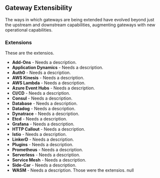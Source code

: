## Gateway Extensibility 
The ways in which gateways are being extended have evolved beyond just the upstream and downstream capabilities, augmenting gateways with new operational capabilities. 

### Extensions 
These are the extensios. 

- **Add-Ons** - Needs a description. 
- **Application Dynamics** - Needs a description. 
- **Auth0** - Needs a description. 
- **AWS Kinesis** - Needs a description. 
- **AWS Lambda** - Needs a description. 
- **Azure Event Hubs** - Needs a description. 
- **CI/CD** - Needs a description. 
- **Consul** - Needs a description. 
- **Database** - Needs a description. 
- **Datadog** - Needs a description. 
- **Dynatrace** - Needs a description. 
- **Etcd** - Needs a description. 
- **Grafana** - Needs a description. 
- **HTTP Callout** - Needs a description. 
- **Istio** - Needs a description. 
- **LinkerD** - Needs a description. 
- **Plugins** - Needs a description. 
- **Prometheus** - Needs a description. 
- **Serverless** - Needs a description. 
- **Service Mesh** - Needs a description. 
- **Side-Car** - Needs a description. 
- **WASM** - Needs a description. 
Those were the extensios. 
null 
